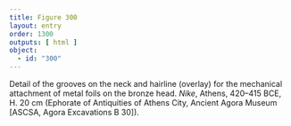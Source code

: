 ```yaml
---
title: Figure 300
layout: entry
order: 1300
outputs: [ html ]
object:
  - id: "300"
---
```


Detail of the grooves on the neck and hairline (overlay) for the mechanical attachment of metal foils on the bronze head. *Nike*, Athens, 420–415 BCE, H. 20 cm (Ephorate of Antiquities of Athens City, Ancient Agora Museum [ASCSA, Agora Excavations B 30]).
